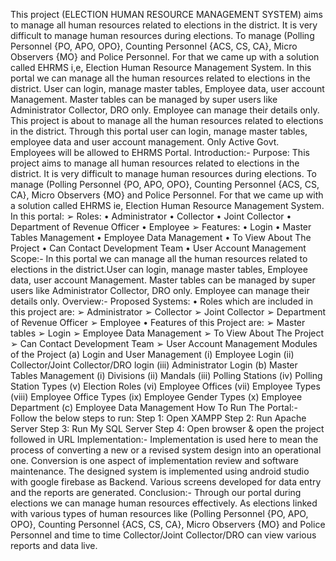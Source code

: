 This project (ELECTION HUMAN RESOURCE
MANAGEMENT SYSTEM) aims to manage all human resources related to
elections in the district. It is very difficult to manage human resources during
elections. To manage (Polling Personnel {PO, APO, OPO}, Counting Personnel
{ACS, CS, CA}, Micro Observers {MO} and Police Personnel. For that we came
up with a solution called EHRMS i,e, Election Human Resource Management
System.
In this portal we can manage all the human resources related to
elections in the district. User can login, manage master tables, Employee data,
user account Management. Master tables can be managed by super users like
Administrator Collector, DRO only. Employee can manage their details only.
This project is about to manage all the human resources related to
elections in the district. Through this portal user can login, manage master tables,
employee data and user account management.
Only Active Govt. Employees will be allowed to EHRMS Portal.
Introduction:-
Purpose:
This project aims to manage all human resources related to elections in the
district. It is very difficult to manage human resources during elections. To
manage (Polling Personnel {PO, APO, OPO}, Counting Personnel {ACS,
CS, CA}, Micro Observers {MO} and Police Personnel. For that we came up
with a solution called EHRMS ie, Election Human Resource Management
System.
In this portal:
➢ Roles:
• Administrator
• Collector
• Joint Collector
• Department of Revenue Officer
• Employee
➢ Features:
• Login
• Master Tables Management
• Employee Data Management
• To View About The Project
• Can Contact Development Team
• User Account Management
Scope:-
In this portal we can manage all the human resources related to elections in the
district.User can login, manage master tables, Employee data, user account
Management. Master tables can be managed by super users like Administrator
Collector, DRO only. Employee can manage their details only.
Overview:-
Proposed Systems:
• Roles which are included in this project are:
➢ Administrator
➢ Collector
➢ Joint Collector
➢ Department of Revenue Officer
➢ Employee
• Features of this Project are:
➢ Master tables
➢ Login
➢ Employee Data Management
➢ To View About The Project
➢ Can Contact Development Team
➢ User Account Management
Modules of the Project
(a) Login and User Management
   (i) Employee Login
   (ii) Collector/Joint Collector/DRO login
  (iii) Administrator Login
(b) Master Tables Management
  (i) Divisions
  (ii) Mandals
  (iii) Polling Stations
  (iv) Polling Station Types
  (v) Election Roles
  (vi) Employee Offices
  (vii) Employee Types
  (viii) Employee Office Types
  (ix) Employee Gender Types
  (x) Employee Department
(c) Employee Data Management
How To Run The Portal:-
Follow the below steps to run:
Step 1: Open XAMPP
Step 2: Run Apache Server
Step 3: Run My SQL Server
Step 4: Open browser & open the project followed in URL
Implementation:-
Implementation is used here to mean the process of converting a
new or a revised system design into an operational one. Conversion is one
aspect of implementation review and software maintenance.
The designed system is implemented using android studio with
google firebase as Backend. Various screens developed for data entry and
the reports are generated.
Conclusion:-
Through our portal during elections we can manage human
resources effectively. As elections linked with various types of human
resources like (Polling Personnel {PO, APO, OPO}, Counting Personnel
{ACS, CS, CA}, Micro Observers {MO} and Police Personnel and time
to time Collector/Joint Collector/DRO can view various reports and data
live.




